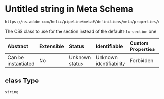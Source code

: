 # Untitled string in Meta Schema

```txt
https://ns.adobe.com/helix/pipeline/meta#/definitions/meta/properties/class
```

The CSS class to use for the section instead of the default `hlx-section` one

| Abstract            | Extensible | Status         | Identifiable            | Custom Properties | Additional Properties | Access Restrictions | Defined In                                                   |
| :------------------ | :--------- | :------------- | :---------------------- | :---------------- | :-------------------- | :------------------ | :----------------------------------------------------------- |
| Can be instantiated | No         | Unknown status | Unknown identifiability | Forbidden         | Allowed               | none                | [meta.schema.json*](meta.schema.json "open original schema") |

## class Type

`string`
